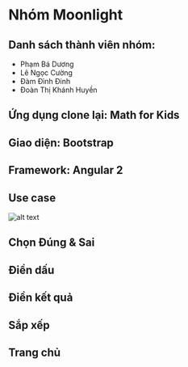 # Nhóm Moonlight

## Danh sách thành viên nhóm:

* Phạm Bá Dương
* Lê Ngọc Cường
* Đàm Đình Đinh
* Đoàn Thị Khánh Huyền

## Ứng dụng clone lại: Math for Kids

## Giao diện: Bootstrap
## Framework: Angular 2

## Use case 
![alt text](https://s3-ap-southeast-1.amazonaws.com/kipalog.com/loup72rw3h_blob)

## Chọn Đúng & Sai

## Điền dấu

## Điền kết quả

## Sắp xếp

## Trang chủ
